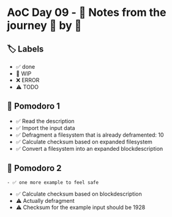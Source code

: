 # AoC Day 09 - 📝 Notes from the journey 🍅 by 🍅

## 🏷️ Labels

- ✅ done
- 🚧 WIP
- ❌ ERROR
- ⚠️ TODO

## 🍅 Pomodoro 1
- ✅ Read the description
- ✅ Import the input data
- ✅ Defragment a filesystem that is already deframented: 10
- ✅ Calculate checksum based on expanded filesystem
- ✅ Convert a filesystem into an expanded blockdescription

## 🍅 Pomodoro 2
    - ✅ one more example to feel safe
- ✅ Calculate checksum based on blockdescription
- ⚠️ Actually defragment
- ⚠️ Checksum for the example input should be 1928
